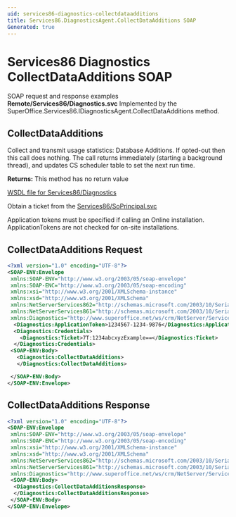 ```yaml
---
uid: services86-diagnostics-collectdataadditions
title: Services86.DiagnosticsAgent.CollectDataAdditions SOAP
Generated: true
---
```


# Services86 Diagnostics CollectDataAdditions SOAP

SOAP request and response examples **Remote/Services86/Diagnostics.svc**
Implemented by the <see cref="M:SuperOffice.Services86.IDiagnosticsAgent.CollectDataAdditions">SuperOffice.Services86.IDiagnosticsAgent.CollectDataAdditions</see> method.

## CollectDataAdditions

Collect and transmit usage statistics: Database Additions. If opted-out then this call does nothing. The call returns immediately (starting a background thread), and updates CS scheduler table to set the next run time.


**Returns:** This method has no return value


[WSDL file for Services86/Diagnostics](../Services86-Diagnostics.md)

Obtain a ticket from the [Services86/SoPrincipal.svc](../SoPrincipal/index.md)

Application tokens must be specified if calling an Online installation. ApplicationTokens are not checked for on-site installations.

## CollectDataAdditions Request

```xml
<?xml version="1.0" encoding="UTF-8"?>
<SOAP-ENV:Envelope
 xmlns:SOAP-ENV="http://www.w3.org/2003/05/soap-envelope"
 xmlns:SOAP-ENC="http://www.w3.org/2003/05/soap-encoding"
 xmlns:xsi="http://www.w3.org/2001/XMLSchema-instance"
 xmlns:xsd="http://www.w3.org/2001/XMLSchema"
 xmlns:NetServerServices862="http://schemas.microsoft.com/2003/10/Serialization/Arrays"
 xmlns:NetServerServices861="http://schemas.microsoft.com/2003/10/Serialization/"
 xmlns:Diagnostics="http://www.superoffice.net/ws/crm/NetServer/Services86">
  <Diagnostics:ApplicationToken>1234567-1234-9876</Diagnostics:ApplicationToken>
  <Diagnostics:Credentials>
    <Diagnostics:Ticket>7T:1234abcxyzExample==</Diagnostics:Ticket>
  </Diagnostics:Credentials>
 <SOAP-ENV:Body>
   <Diagnostics:CollectDataAdditions>
   </Diagnostics:CollectDataAdditions>

 </SOAP-ENV:Body>
</SOAP-ENV:Envelope>

```


## CollectDataAdditions Response

```xml
<?xml version="1.0" encoding="UTF-8"?>
<SOAP-ENV:Envelope
 xmlns:SOAP-ENV="http://www.w3.org/2003/05/soap-envelope"
 xmlns:SOAP-ENC="http://www.w3.org/2003/05/soap-encoding"
 xmlns:xsi="http://www.w3.org/2001/XMLSchema-instance"
 xmlns:xsd="http://www.w3.org/2001/XMLSchema"
 xmlns:NetServerServices862="http://schemas.microsoft.com/2003/10/Serialization/Arrays"
 xmlns:NetServerServices861="http://schemas.microsoft.com/2003/10/Serialization/"
 xmlns:Diagnostics="http://www.superoffice.net/ws/crm/NetServer/Services86">
 <SOAP-ENV:Body>
  <Diagnostics:CollectDataAdditionsResponse>
  </Diagnostics:CollectDataAdditionsResponse>
 </SOAP-ENV:Body>
</SOAP-ENV:Envelope>

```

